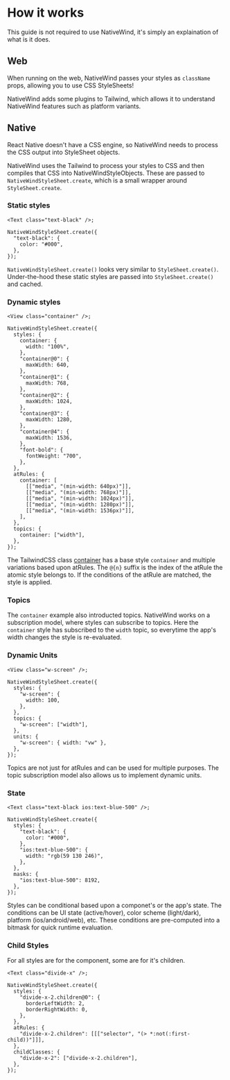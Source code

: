 # How it works

This guide is not required to use NativeWind, it's simply an explaination of what is it does.

## Web

When running on the web, NativeWind passes your styles as `className` props, allowing you to use CSS StyleSheets!

NativeWind adds some plugins to Tailwind, which allows it to understand NativeWind features such as platform variants.

## Native

React Native doesn't have a CSS engine, so NativeWind needs to process the CSS output into StyleSheet objects.

NativeWind uses the Tailwind to process your styles to CSS and then compiles that CSS into NativeWindStyleObjects. These are passed to `NativeWindStyleSheet.create`, which is a small wrapper around `StyleSheet.create`.

### Static styles

```tsx
<Text class="text-black" />;

NativeWindStyleSheet.create({
  "text-black": {
    color: "#000",
  },
});
```

`NativeWindStyleSheet.create()` looks very similar to `StyleSheet.create()`. Under-the-hood these static styles are passed into `StyleSheet.create()` and cached.

### Dynamic styles

```tsx
<View class="container" />;

NativeWindStyleSheet.create({
  styles: {
    container: {
      width: "100%",
    },
    "container@0": {
      maxWidth: 640,
    },
    "container@1": {
      maxWidth: 768,
    },
    "container@2": {
      maxWidth: 1024,
    },
    "container@3": {
      maxWidth: 1280,
    },
    "container@4": {
      maxWidth: 1536,
    },
    "font-bold": {
      fontWeight: "700",
    },
  },
  atRules: {
    container: [
      [["media", "(min-width: 640px)"]],
      [["media", "(min-width: 768px)"]],
      [["media", "(min-width: 1024px)"]],
      [["media", "(min-width: 1280px)"]],
      [["media", "(min-width: 1536px)"]],
    ],
  },
  topics: {
    container: ["width"],
  },
});
```

The TailwindCSS class [container](https://tailwindcss.com/docs/container) has a base style `container` and multiple variations based upon atRules. The `@{n}` suffix is the index of the atRule the atomic style belongs to. If the conditions of the atRule are matched, the style is applied.

### Topics

The `container` example also introducted topics. NativeWind works on a subscription model, where styles can subscribe to topics. Here the `container` style has subscribed to the `width` topic, so everytime the app's width changes the style is re-evaluated.

### Dynamic Units

```tsx
<View class="w-screen" />;

NativeWindStyleSheet.create({
  styles: {
    "w-screen": {
      width: 100,
    },
  },
  topics: {
    "w-screen": ["width"],
  },
  units: {
    "w-screen": { width: "vw" },
  },
});
```

Topics are not just for atRules and can be used for multiple purposes. The topic subscription model also allows us to implement dynamic units.

### State

```tsx
<Text class="text-black ios:text-blue-500" />;

NativeWindStyleSheet.create({
  styles: {
    "text-black": {
      color: "#000",
    },
    "ios:text-blue-500": {
      width: "rgb(59 130 246)",
    },
  },
  masks: {
    "ios:text-blue-500": 8192,
  },
});
```

Styles can be conditional based upon a componet's or the app's state. The conditions can be UI state (active/hover), color scheme (light/dark), platform (ios/android/web), etc. These conditions are pre-computed into a bitmask for quick runtime evaluation.

### Child Styles

For all styles are for the component, some are for it's children.

```tsx
<Text class="divide-x" />;

NativeWindStyleSheet.create({
  styles: {
    "divide-x-2.children@0": {
      borderLeftWidth: 2,
      borderRightWidth: 0,
    },
  },
  atRules: {
    "divide-x-2.children": [[["selector", "(> *:not(:first-child))"]]],
  },
  childClasses: {
    "divide-x-2": ["divide-x-2.children"],
  },
});
```
